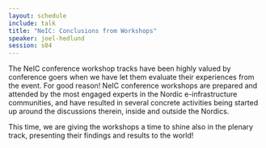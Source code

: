 ```yaml
---
layout: schedule
include: talk
title: "NeIC: Conclusions from Workshops"
speaker: joel-hedlund
session: s04
---
```


The NeIC conference workshop tracks have been highly valued by conference goers
when we have let them evaluate their experiences from the event. For good reason!
NeIC conference workshops are prepared and attended by the most engaged experts
in the Nordic e-infrastructure communities, and have resulted in several
concrete activities being started up around the discussions therein, inside and
outside the Nordics.

This time, we are giving the workshops a time to shine also in the plenary
track, presenting their findings and results to the world!
